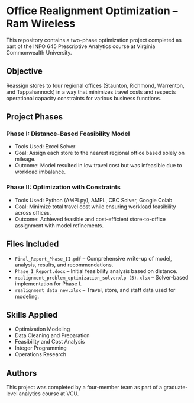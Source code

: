 # Office Realignment Optimization – Ram Wireless

This repository contains a two-phase optimization project completed as part of the INFO 645 Prescriptive Analytics course at Virginia Commonwealth University.

## Objective
Reassign stores to four regional offices (Staunton, Richmond, Warrenton, and Tappahannock) in a way that minimizes travel costs and respects operational capacity constraints for various business functions.

## Project Phases

### Phase I: Distance-Based Feasibility Model
- Tools Used: Excel Solver
- Goal: Assign each store to the nearest regional office based solely on mileage.
- Outcome: Model resulted in low travel cost but was infeasible due to workload imbalance.

### Phase II: Optimization with Constraints
- Tools Used: Python (AMPLpy), AMPL, CBC Solver, Google Colab
- Goal: Minimize total travel cost while ensuring workload feasibility across offices.
- Outcome: Achieved feasible and cost-efficient store-to-office assignment with model refinements.

## Files Included
- `Final_Report_Phase_II.pdf` – Comprehensive write-up of model, analysis, results, and recommendations.
- `Phase_I_Report.docx` – Initial feasibility analysis based on distance.
- `realignment_problem_optimization_solverxlp (5).xlsx` – Solver-based implementation for Phase I.
- `realignment_data_new.xlsx` – Travel, store, and staff data used for modeling.

## Skills Applied
- Optimization Modeling
- Data Cleaning and Preparation
- Feasibility and Cost Analysis
- Integer Programming
- Operations Research

## Authors
This project was completed by a four-member team as part of a graduate-level analytics course at VCU.

